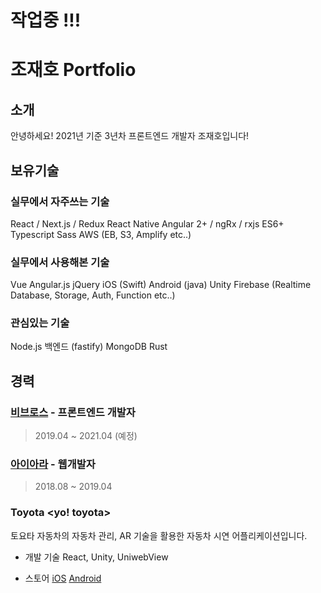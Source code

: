 # 작업중 !!!

# 조재호 Portfolio
## 소개
안녕하세요!
2021년 기준 3년차 프론트엔드 개발자 조재호입니다!

## 보유기술 
### 실무에서 자주쓰는 기술
React / Next.js / Redux
React Native
Angular 2+ / ngRx / rxjs
ES6+
Typescript
Sass
AWS (EB, S3, Amplify etc..)

### 실무에서 사용해본 기술
Vue
Angular.js
jQuery
iOS (Swift)
Android (java)
Unity
Firebase (Realtime Database, Storage, Auth, Function etc..)

### 관심있는 기술
Node.js 백엔드 (fastify)
MongoDB
Rust

## 경력

### **[비브로스](https://bbros.co.kr)** - 프론트엔드 개발자
> 2019.04 ~ 2021.04 (예정)

### **[아이아라](https://aiaracorp.com/)** - 웹개발자
> 2018.08 ~ 2019.04

### Toyota <yo! toyota>
 토요타 자동차의 자동차 관리, AR 기술을 활용한 자동차 시연 어플리케이션입니다.

- 개발 기술
React, Unity, UniwebView

- 스토어
[iOS](https://apps.apple.com/kr/app/yo-toyota/id1456577899)
[Android](https://play.google.com/store/apps/details?id=com.yo.toyota&hl=ko&gl=US)
